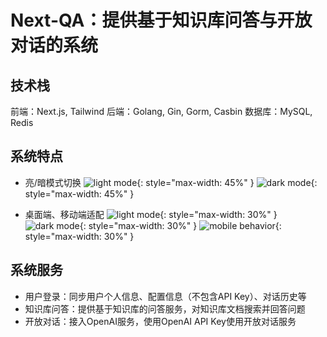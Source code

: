# Next-QA：提供基于知识库问答与开放对话的系统

## 技术栈

前端：Next.js, Tailwind
后端：Golang, Gin, Gorm, Casbin
数据库：MySQL, Redis

## 系统特点

- 亮/暗模式切换
![light mode](/images/image-0.png){: style="max-width: 45%" } ![dark mode](/images/image-1.png){: style="max-width: 45%" }

- 桌面端、移动端适配
![light mode](/images/image-2-1.png){: style="max-width: 30%" } ![dark mode](/images/image-2-2.png){: style="max-width: 30%" } ![mobile behavior](/images/image-2-3.png){: style="max-width: 30%" }

## 系统服务

- 用户登录：同步用户个人信息、配置信息（不包含API Key）、对话历史等
- 知识库问答：提供基于知识库的问答服务，对知识库文档搜索并回答问题
- 开放对话：接入OpenAI服务，使用OpenAI API Key使用开放对话服务
